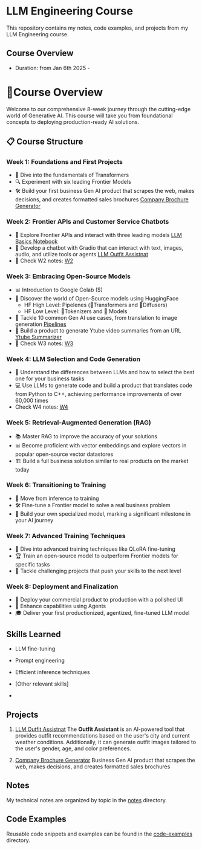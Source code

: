 # LLM Engineering Course 
This repository contains my notes, code examples, and projects from my LLM Engineering course.

## Course Overview
- Duration: from Jan 6th 2025 -

# 🚀Course Overview

Welcome to our comprehensive 8-week journey through the cutting-edge world of Generative AI. This course will take you from foundational concepts to deploying production-ready AI solutions.

## 📋 Course Structure

### Week 1: Foundations and First Projects
- 🧠 Dive into the fundamentals of Transformers
- 🔍 Experiment with six leading Frontier Models
- 🛠️ Build your first business Gen AI product that scrapes the web, makes decisions, and creates formatted sales brochures [Company Brochure Generator](https://github.com/luismcapriles/llm_engineering_course/tree/main/projects/Company_Brochure)

### Week 2: Frontier APIs and Customer Service Chatbots
- 🔌 Explore Frontier APIs and interact with three leading models  [LLM Basics Notebook](notes/code_examples/LLM_basics.ipynb)
- 💬 Develop a chatbot with Gradio that can interact with text, images, audio, and utilize tools or agents [LLM Outfit Assistnat](https://github.com/luismcapriles/LLM_Eng_Outfit_Assistant)
- 📝 Check W2 notes: [W2](./notes/W2)

### Week 3: Embracing Open-Source Models
- 📊 Introduction to Google Colab ($)
- 🤗 Discover the world of Open-Source models using HuggingFace
   - HF High Level: Pipelenes (🤖Transformers and 🧠Diffusers)
   - HF Low Level: 🧩Tokenizers and 💬 Models  
- 🎯 Tackle 10 common Gen AI use cases, from translation to image generation [Pipelines](notes/code_examples/W3_HW_Pipelines.ipynb)
- 📝 Build a product to generate Ytube video summaries from an URL [Ytube Summarizer](https://github.com/luismcapriles/llm_engineering_course/tree/main/projects/YTube_Summarizer)
- 📝 Check W3 notes: [W3](./notes/W3)

### Week 4: LLM Selection and Code Generation
- 🧩 Understand the differences between LLMs and how to select the best one for your business tasks
- 💻 Use LLMs to generate code and build a product that translates code from Python to C++, achieving performance improvements of over 60,000 times
-  Check W4 notes: [W4](./notes/W4)

### Week 5: Retrieval-Augmented Generation (RAG)
- 📚 Master RAG to improve the accuracy of your solutions
- 📊 Become proficient with vector embeddings and explore vectors in popular open-source vector datastores
- 🏗️ Build a full business solution similar to real products on the market today

### Week 6: Transitioning to Training
- 🔄 Move from inference to training
- 🛠️ Fine-tune a Frontier model to solve a real business problem
- 🚀 Build your own specialized model, marking a significant milestone in your AI journey

### Week 7: Advanced Training Techniques
- 🔬 Dive into advanced training techniques like QLoRA fine-tuning
- 🏆 Train an open-source model to outperform Frontier models for specific tasks
- 🧪 Tackle challenging projects that push your skills to the next level

### Week 8: Deployment and Finalization
- 🚢 Deploy your commercial product to production with a polished UI
- 🤖 Enhance capabilities using Agents
- 🎓 Deliver your first productionized, agentized, fine-tuned LLM model


## Skills Learned
- LLM fine-tuning
- Prompt engineering
- Efficient inference techniques
- [Other relevant skills]

- 
## Projects
1. [LLM Outfit Assistnat](https://github.com/luismcapriles/LLM_Eng_Outfit_Assistant) 
The **Outfit Assistant** is an AI-powered tool that provides outfit recommendations based on the user's city and current weather conditions. Additionally, it can generate outfit images tailored to the user's gender, age, and color preferences.


2. [Company Brochure Generator](https://github.com/luismcapriles/llm_engineering_course/tree/main/projects/Company_Brochure)
   Business Gen AI product that scrapes the web, makes decisions, and creates formatted sales brochures

## Notes
My technical notes are organized by topic in the [notes](./notes) directory.

## Code Examples
Reusable code snippets and examples can be found in the [code-examples](./code-examples) directory.
